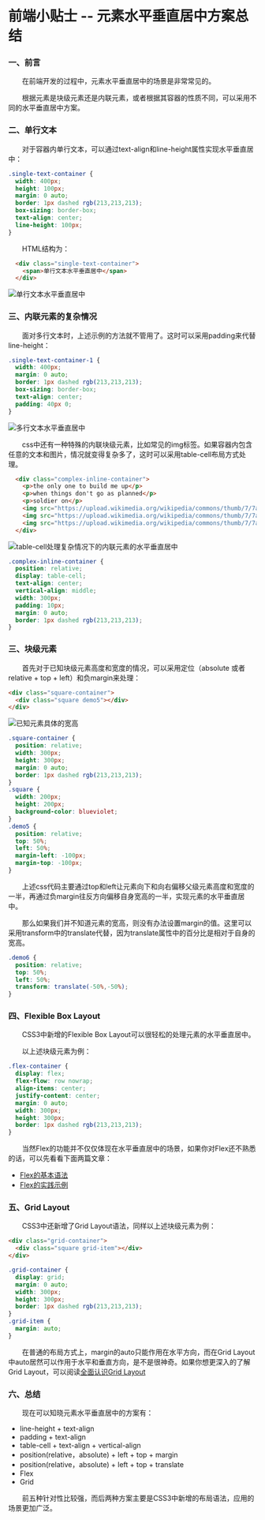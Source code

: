 # 前端小贴士 -- 元素水平垂直居中方案总结

### 一、前言

  &emsp;&emsp;在前端开发的过程中，元素水平垂直居中的场景是非常常见的。

  &emsp;&emsp;根据元素是块级元素还是内联元素，或者根据其容器的性质不同，可以采用不同的水平垂直居中方案。

### 二、单行文本

  &emsp;&emsp;对于容器内单行文本，可以通过text-align和line-height属性实现水平垂直居中：

```CSS
.single-text-container {
  width: 400px;
  height: 100px;
  margin: 0 auto;
  border: 1px dashed rgb(213,213,213);
  box-sizing: border-box;
  text-align: center;
  line-height: 100px;
}
```

  &emsp;&emsp;HTML结构为：

```html
  <div class="single-text-container">
    <span>单行文本水平垂直居中</span>
  </div>
```

  ![单行文本水平垂直居中](./单行文本水平垂直居中.png)

### 三、内联元素的复杂情况

  &emsp;&emsp;面对多行文本时，上述示例的方法就不管用了。这时可以采用padding来代替line-height：

```css
.single-text-container-1 {
  width: 400px;
  margin: 0 auto;
  border: 1px dashed rgb(213,213,213);
  box-sizing: border-box;
  text-align: center;
  padding: 40px 0;
}
```

  ![多行文本水平垂直居中](./多行文本水平垂直居中.png)

  &emsp;&emsp;css中还有一种特殊的内联块级元素，比如常见的img标签。如果容器内包含任意的文本和图片，情况就变得复杂多了，这时可以采用table-cell布局方式处理。

```html
  <div class="complex-inline-container">
    <p>the only one to build me up</p>
    <p>when things don't go as planned</p>
    <p>soldier on</p>
    <img src="https://upload.wikimedia.org/wikipedia/commons/thumb/7/7a/Huskiesatrest.jpg/440px-Huskiesatrest.jpg" width="100px" alt="">
    <img src="https://upload.wikimedia.org/wikipedia/commons/thumb/7/7a/Huskiesatrest.jpg/440px-Huskiesatrest.jpg" width="100px" alt="">
    <img src="https://upload.wikimedia.org/wikipedia/commons/thumb/7/7a/Huskiesatrest.jpg/440px-Huskiesatrest.jpg" width="100px" alt="">
  </div>
```

  ![table-cell处理复杂情况下的内联元素的水平垂直居中](./complex-inline.png)

```css
.complex-inline-container {
  position: relative;
  display: table-cell;
  text-align: center;
  vertical-align: middle;
  width: 300px;
  padding: 10px;
  margin: 0 auto;
  border: 1px dashed rgb(213,213,213);
}
```

### 三、块级元素

  &emsp;&emsp;首先对于已知块级元素高度和宽度的情况，可以采用定位（absolute 或者 relative + top + left）和负margin来处理：

```html
<div class="square-container">
  <div class="square demo5"></div>
</div>
```

  ![已知元素具体的宽高](./块级元素的水平垂直居中.png)

```css
.square-container {
  position: relative;
  width: 300px;
  height: 300px;
  margin: 0 auto;
  border: 1px dashed rgb(213,213,213);
}
.square {
  width: 200px;
  height: 200px;
  background-color: blueviolet;
}
.demo5 {
  position: relative;
  top: 50%;
  left: 50%;
  margin-left: -100px;
  margin-top: -100px;
}
```

  &emsp;&emsp;上述css代码主要通过top和left让元素向下和向右偏移父级元素高度和宽度的一半，再通过负margin往反方向偏移自身宽高的一半，实现元素的水平垂直居中。

  &emsp;&emsp;那么如果我们并不知道元素的宽高，则没有办法设置margin的值。这里可以采用transform中的translate代替，因为translate属性中的百分比是相对于自身的宽高。

```css
.demo6 {
  position: relative;
  top: 50%;
  left: 50%;
  transform: translate(-50%,-50%);
}
```

### 四、Flexible Box Layout

  &emsp;&emsp;CSS3中新增的Flexible Box Layout可以很轻松的处理元素的水平垂直居中。

  &emsp;&emsp;以上述块级元素为例：

```css
.flex-container {
  display: flex;
  flex-flow: row nowrap;
  align-items: center;
  justify-content: center;
  margin: 0 auto;
  width: 300px;
  height: 300px;
  border: 1px dashed rgb(213,213,213);
}
```

  &emsp;&emsp;当然Flex的功能并不仅仅体现在水平垂直居中的场景，如果你对Flex还不熟悉的话，可以先看看下面两篇文章：
  - [Flex的基本语法](http://www.ruanyifeng.com/blog/2015/07/flex-grammar.html)
  - [Flex的实践示例](http://www.ruanyifeng.com/blog/2015/07/flex-examples.html)

### 五、Grid Layout

  &emsp;&emsp;CSS3中还新增了Grid Layout语法，同样以上述块级元素为例：

```html
<div class="grid-container">
  <div class="square grid-item"></div>
</div>
```

```css
.grid-container {
  display: grid;
  margin: 0 auto;
  width: 300px;
  height: 300px;
  border: 1px dashed rgb(213,213,213);
}
.grid-item {
  margin: auto;
}
```

  &emsp;&emsp;在普通的布局方式上，margin的auto只能作用在水平方向，而在Grid Layout中auto居然可以作用于水平和垂直方向，是不是很神奇。如果你想更深入的了解Grid Layout，可以阅读[全面认识Grid Layout](https://juejin.im/post/5bafb20f518825573058337d)

### 六、总结

  &emsp;&emsp;现在可以知晓元素水平垂直居中的方案有：

  - line-height + text-align
  - padding + text-align
  - table-cell + text-align + vertical-align
  - position(relative，absolute) + left + top + margin
  - position(relative，absolute) + left + top + translate
  - Flex
  - Grid

  &emsp;&emsp;前五种针对性比较强，而后两种方案主要是CSS3中新增的布局语法，应用的场景更加广泛。